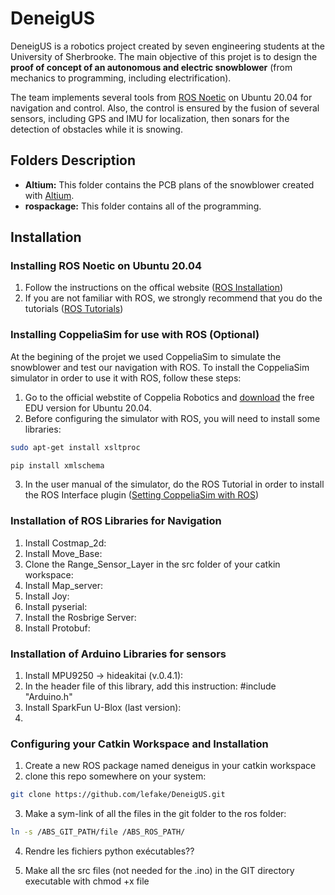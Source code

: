 # DeneigUS

DeneigUS is a robotics project created by seven engineering students at the University of Sherbrooke. The main objective of this projet is to design the **proof of concept of an autonomous and electric snowblower** (from mechanics to programming, including electrification).

The team implements several tools from [ROS Noetic](http://wiki.ros.org/noetic) on Ubuntu 20.04 for navigation and control. Also, the control is ensured by the fusion of several sensors, including GPS and IMU for localization, then sonars for the detection of obstacles while it is snowing.

## Folders Description

* **Altium:** This folder contains the PCB plans of the snowblower created with [Altium](https://www.altium.com/).
* **rospackage:** This folder contains all of the programming.


## Installation

### Installing ROS Noetic on Ubuntu 20.04
1. Follow the instructions on the offical website ([ROS Installation](http://wiki.ros.org/noetic/Installation/Ubuntu))
2. If you are not familiar with ROS, we strongly recommend that you do the tutorials ([ROS Tutorials](http://wiki.ros.org/ROS/Tutorials))

### Installing CoppeliaSim for use with ROS (Optional)
At the begining of the projet we used CoppeliaSim to simulate the snowblower and test our navigation with ROS. To install the CoppeliaSim simulator in order to use it with ROS, follow these steps:

1. Go to the official webstite of Coppelia Robotics and [download](https://www.coppeliarobotics.com/downloads) the free EDU version for Ubuntu 20.04.
2. Before configuring the simulator with ROS, you will need to install some libraries:
```bash
sudo apt-get install xsltproc
```
```bash
pip install xmlschema
```
3. In the user manual of the simulator, do the ROS Tutorial in order to install the ROS Interface plugin ([Setting CoppeliaSim with ROS](https://www.coppeliarobotics.com/helpFiles/))

### Installation of ROS Libraries for Navigation
1. Install Costmap_2d:
2. Install Move_Base:
3. Clone the Range_Sensor_Layer in the src folder of your catkin workspace:
4. Install Map_server:
5. Install Joy:
6. Install pyserial:
7. Install the Rosbrige Server:
8. Install Protobuf:

### Installation of Arduino Libraries for sensors
1. Install MPU9250 -> hideakitai (v.0.4.1):
2. In the header file of this library, add this instruction: #include "Arduino.h"
3. Install SparkFun U-Blox (last version):
4. 

### Configuring your Catkin Workspace and Installation
1. Create a new ROS package named deneigus in your catkin workspace
2. clone this repo somewhere on your system:
```bash
git clone https://github.com/lefake/DeneigUS.git
```
3. Make a sym-link of all the files in the git folder to the ros folder:
```bash
ln -s /ABS_GIT_PATH/file /ABS_ROS_PATH/
```
4. Rendre les fichiers python exécutables??

5. Make all the src files (not needed for the .ino) in the GIT directory executable with chmod +x file
